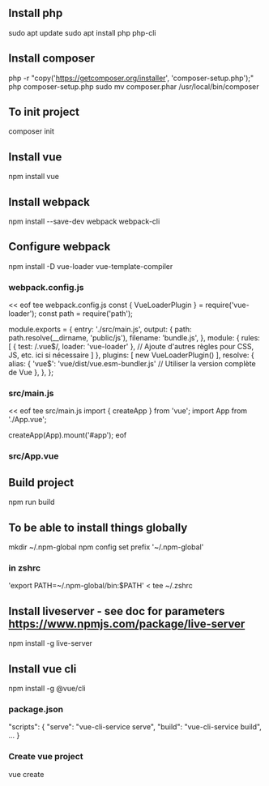 ## Install php
sudo apt update
sudo apt install php php-cli

## Install composer
php -r "copy('https://getcomposer.org/installer', 'composer-setup.php');"
php composer-setup.php
sudo mv composer.phar /usr/local/bin/composer

## To init project
composer init

## Install vue
npm install vue
## Install webpack
npm install --save-dev webpack webpack-cli
## Configure webpack
npm install -D vue-loader vue-template-compiler
### webpack.config.js
<< eof tee webpack.config.js
const { VueLoaderPlugin } = require('vue-loader');
const path = require('path');

module.exports = {
  entry: './src/main.js',
  output: {
    path: path.resolve(__dirname, 'public/js'),
    filename: 'bundle.js',
  },
  module: {
    rules: [
      {
        test: /\.vue$/,
        loader: 'vue-loader'
      },
      // Ajoute d'autres règles pour CSS, JS, etc. ici si nécessaire
    ]
  },
  plugins: [
    new VueLoaderPlugin()
  ],
  resolve: {
    alias: {
      'vue$': 'vue/dist/vue.esm-bundler.js' // Utiliser la version complète de Vue
    },
  },
};

### src/main.js
<< eof tee src/main.js
import { createApp } from 'vue';
import App from './App.vue';

createApp(App).mount('#app');
eof

### src/App.vue
<template>
  <div id="app">
    {{ message }}
  </div>
</template>

<script>
export default {
  name: 'App',
  data() {
    return {
      message: 'Test Vue!'
    }
  }
}
</script>

<style>
/*  style here */
</style>

## Build project
npm run build
## To be able to install things globally 
mkdir ~/.npm-global
npm config set prefix '~/.npm-global'
### in zshrc
'export PATH=~/.npm-global/bin:$PATH' < tee ~/.zshrc


## Install liveserver - see doc for parameters https://www.npmjs.com/package/live-server
npm install -g live-server
## Install vue cli
npm install -g @vue/cli
### package.json
"scripts": {
  "serve": "vue-cli-service serve",
  "build": "vue-cli-service build",
  ...
}

### Create vue project
vue create <project-name>

